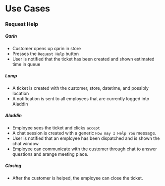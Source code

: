 # Use Cases

### Request Help
##### Qarin
- Customer opens up qarin in store
- Presses the `Request Help` button
- User is notified that the ticket has been created and shown estimated time in queue

##### Lamp
- A ticket is created with the customer, store, datetime, and possibly location
- A notification is sent to all employees that are currently logged into Aladdin

##### Aladdin
- Employee sees the ticket and clicks `accept`
- A chat session is created with a generic `How may I Help You` message.
- User is notified that an employee has been dispatched and is shown the chat window.
- Employee can communicate with the customer through chat to answer questions and arange meeting place.

##### Closing
- After the customer is helped, the employee can close the ticket.
